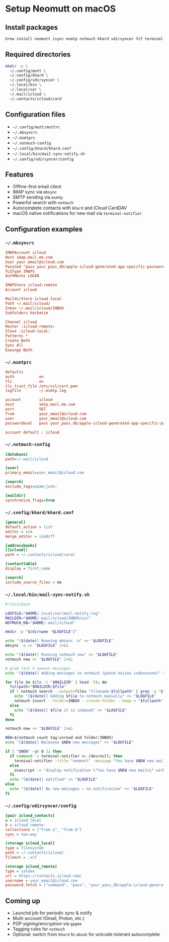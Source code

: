 # Setup Neomutt on macOS

## Install packages

```sh
brew install neomutt isync msmtp notmuch khard vdirsyncer fzf terminal-notifier
```

## Required directories

```sh
mkdir -p \
  ~/.config/mutt \
  ~/.config/khard \
  ~/.config/vdirsyncer \
  ~/.local/bin \
  ~/.local/var \
  ~/.mail/icloud \
  ~/.contacts/icloud/card
```

## Configuration files

- `~/.config/mutt/muttrc`
- `~/.mbsyncrc`
- `~/.msmtprc`
- `~/.notmuch-config`
- `~/.config/khard/khard.conf`
- `~/.local/bin/mail-sync-notify.sh`
- `~/.config/vdirsyncer/config`

## Features

- Offline-first email client
- IMAP sync via `mbsync`
- SMTP sending via `msmtp`
- Powerful search with `notmuch`
- Autocomplete contacts with `khard` and iCloud CardDAV
- macOS native notifications for new mail via `terminal-notifier`

## Configuration examples

### `~/.mbsyncrc`

```ini
IMAPAccount icloud
Host imap.mail.me.com
User your_email@icloud.com
PassCmd "pass your_pass_db/apple-icloud-generated-app-specific-passwords-for-neomutt"
TLSType IMAPS
AuthMechs LOGIN

IMAPStore icloud-remote
Account icloud

MaildirStore icloud-local
Path ~/.mail/icloud/
Inbox ~/.mail/icloud/INBOX
SubFolders Verbatim

Channel icloud
Master :icloud-remote:
Slave :icloud-local:
Patterns *
Create Both
Sync All
Expunge Both
```

### `~/.msmtprc`

```ini
defaults
auth           on
tls            on
tls_trust_file /etc/ssl/cert.pem
logfile        ~/.msmtp.log

account        icloud
host           smtp.mail.me.com
port           587
from           your_email@icloud.com
user           your_email@icloud.com
passwordeval   pass your_pass_db/apple-icloud-generated-app-specific-passwords-for-neomutt

account default : icloud
```

### `~/.notmuch-config`

```ini
[database]
path=~/.mail/icloud

[user]
primary_email=your_email@icloud.com

[search]
exclude_tags=spam;junk;

[maildir]
synchronize_flags=true
```

### `~/.config/khard/khard.conf`

```ini
[general]
default_action = list
editor = vim
merge_editor = vimdiff

[addressbooks]
[[icloud]]
path = ~/.contacts/icloud/card/

[contacttable]
display = first_name

[search]
include_source_files = no
```

### `~/.local/bin/mail-sync-notify.sh`

```bash
#!/bin/bash

LOGFILE="$HOME/.local/var/mail-notify.log"
MAILDIR="$HOME/.mail/icloud/INBOX/cur"
NOTMUCH_DB="$HOME/.mail/icloud"

mkdir -p "$(dirname "$LOGFILE")"

echo "[$(date)] Running mbsync -a" >> "$LOGFILE"
mbsync -a >> "$LOGFILE" 2>&1

echo "[$(date)] Running notmuch new" >> "$LOGFILE"
notmuch new >> "$LOGFILE" 2>&1

# grab last 5 newest messages
echo "[$(date)] Adding messages to notmuch (pokud nejsou indexované)" >> "$LOGFILE"

for file in $(ls -t "$MAILDIR" | head -5); do
  fullpath="$MAILDIR/$file"
  if ! notmuch search --output=files "filename:$fullpath" | grep -q "$file"; then
    echo "[$(date)] Adding $file to notmuch manually" >> "$LOGFILE"
    notmuch insert --folder=INBOX --create-folder --keep < "$fullpath"
  else
    echo "[$(date)] $file it is indexed" >> "$LOGFILE"
  fi
done

notmuch new >> "$LOGFILE" 2>&1

NEW=$(notmuch count tag:unread and folder:INBOX)
echo "[$(date)] Nalezeno $NEW new messages" >> "$LOGFILE"

if [ "$NEW" -gt 0 ]; then
  if command -v terminal-notifier &> /dev/null; then
    terminal-notifier -title "neomutt" -message "You have $NEW new mail" -sound default
  else
    osascript -e "display notification \"You have $NEW new mails\" with title \"neomutt\" sound name \"Ping\""
  fi
  echo "[$(date)] notified" >> "$LOGFILE"
else
  echo "[$(date)] No new messages – no notification" >> "$LOGFILE"
fi
```

### `~/.config/vdirsyncer/config`

```ini
[pair icloud_contacts]
a = icloud_local
b = icloud_remote
collections = ["from a", "from b"]
sync = two-way

[storage icloud_local]
type = filesystem
path = ~/.contacts/icloud/
fileext = .vcf

[storage icloud_remote]
type = caldav
url = https://contacts.icloud.com/
username = your_email@icloud.com
password.fetch = ["command", "pass", "your_pass_db/apple-icloud-generated-app-specific-passwords-for-neomutt"]
```

## Coming up

- Launchd job for periodic sync & notify
- Multi-account (Gmail, Proton, etc.)
- PGP signing/encryption via `gpgme`
- Tagging rules for `notmuch`
- Optional: switch from `khard` to `abook` for unicode-tolerant autocomplete



